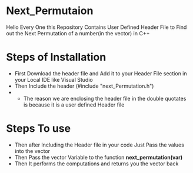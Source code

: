 # Next_Permutaion
Hello Every One this Repository Contains User Defined Header File to Find out the Next Permutation of a number(in the vector) in C++
# Steps of Installation
- First Download the header file and Add it to your Header File section in your Local IDE like Visual Studio
- Then Include the header (#include "next_Permutation.h")
- - The reason we are enclosing the header file in the double quotates is because it is a user defined Header file
# Steps To use 
- Then after Including the Header file in your code Just Pass the values into the vector
- Then Pass the vector Variable to the function **next_permutation(var)**
- Then It performs the computations and returns you the vector back 
